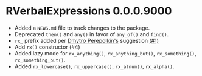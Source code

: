 # RVerbalExpressions 0.0.0.9000

* Added a `NEWS.md` file to track changes to the package.
* Deprecated `then()` and `any()` in favor of `any_of()` and `find()`. 
* `rx_` prefix added per [Dmytro Perepolkin's](https://github.com/dmi3kno)  suggestion [(#1)](https://github.com/VerbalExpressions/RVerbalExpressions/issues/1)
* Add `rx()` constructor (#4)
* Added lazy mode for `rx_anything()`, `rx_anything_but()`, `rx_something()`, `rx_something_but()`.
* Added `rx_lowercase()`, `rx_uppercase()`, `rx_alnum()`, `rx_alpha()`.

